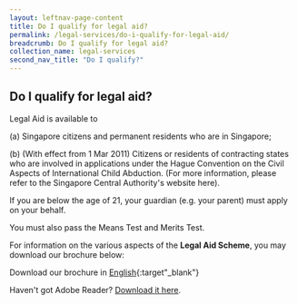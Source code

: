 ```yaml
---
layout: leftnav-page-content
title: Do I qualify for legal aid?
permalink: /legal-services/do-i-qualify-for-legal-aid/
breadcrumb: Do I qualify for legal aid?
collection_name: legal-services
second_nav_title: "Do I qualify?"
---
```


Do I qualify for legal aid?
---

Legal Aid is available to


(a) Singapore citizens and permanent residents who are in Singapore;

(b) (With effect from 1 Mar 2011) Citizens or residents of contracting states who are involved in applications under the Hague Convention on the Civil Aspects of International Child Abduction. (For more information, please refer to the Singapore Central Authority's website here).

 

If you are below the age of 21, your guardian (e.g. your parent) must apply on your behalf.
 
You must also pass the Means Test and Merits Test.
 
For information on the various aspects of the **Legal Aid Scheme**, you may download our brochure below:

Download our brochure in [English](/files/LegalAidBureau-Flyer.pdf){:target"_blank"}

Haven't got Adobe Reader?  [Download it here](http://get.adobe.com/reader/otherversions/).
